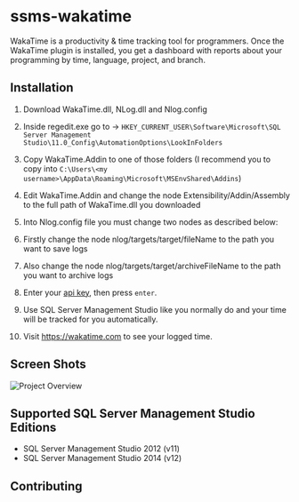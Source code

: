 ssms-wakatime
=====================

WakaTime is a productivity & time tracking tool for programmers. Once the WakaTime plugin is installed, you get a dashboard with reports about your programming by time, language, project, and branch.


Installation
------------

1. Download WakaTime.dll, NLog.dll and Nlog.config

2. Inside regedit.exe go to -> `HKEY_CURRENT_USER\Software\Microsoft\SQL Server Management Studio\11.0_Config\AutomationOptions\LookInFolders`

3. Copy WakaTime.Addin to one of those folders (I recommend you to copy into `C:\Users\<my username>\AppData\Roaming\Microsoft\MSEnvShared\Addins`)

4. Edit WakaTime.Addin and change the node Extensibility/Addin/Assembly to the full path of WakaTime.dll you downloaded

5. Into Nlog.config file you must change two nodes as described below:
  1. Firstly change the node nlog/targets/target/fileName to the path you want to save logs
  2. Also change the node nlog/targets/target/archiveFileName to the path you want to archive logs

6. Enter your [api key](https://wakatime.com/settings#apikey), then press `enter`.

7. Use SQL Server Management Studio like you normally do and your time will be tracked for you automatically.

8. Visit https://wakatime.com to see your logged time.


Screen Shots
------------

![Project Overview](https://wakatime.com/static/img/ScreenShots/Screen-Shot-2016-03-21.png)


Supported SQL Server Management Studio Editions
------------
* SQL Server Management Studio 2012 (v11)
* SQL Server Management Studio 2014 (v12)


Contributing
------------
